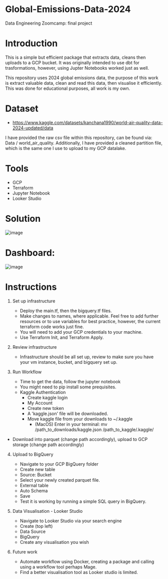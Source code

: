 # Global-Emissions-Data-2024

Data Engineering Zoomcamp: final project

# Introduction

This is a simple but efficient package that extracts data, cleans then uploads to a GCP bucket. It was originally intended to use dbt for trasformations, however, using Jupter Notebooks worked just as well. 

This repository uses 2024 global emissions data, the purpose of this work is extract valuable data, clean and read this data, then visualise it efficiently. This was done for educational purposes, all work is my own.

# Dataset
- https://www.kaggle.com/datasets/kanchana1990/world-air-quality-data-2024-updated/data
  
I have provided the raw csv file within this repository, can be found via: Data / world_air_quality. Additionally, I have provided a cleaned partition file, which is the same one I use to upload to my GCP datalake. 


# Tools
- GCP
- Terraform
- Jupyter Notebook
- Looker Studio


# Solution

![image](https://github.com/MaundoJako/Global-Emissions-Data-2024/assets/91381193/c06a1afa-84bd-49c4-bcd6-d59d80a66a6f)


# Dashboard:

![image](https://github.com/MaundoJako/Global-Emissions-Data-2024/assets/91381193/57803d5f-5265-4822-9858-40f7986e1ed6)

# Instructions
1. Set up infrastructure
   - Deploy the main.tf, then the bigquery.tf files.
   - Make changes to names, where applicable. Feel free to add further resources or to use variables for best practice, however, the current terraform code works just fine.
   - You will need to add your GCP credentials to your machine.
   - Use Terraform Init, and Terraform Apply.

2. Review infrastructure
   - Infrastructure should be all set up, review to make sure you have your vm instance, bucket, and bigquery set up.

3. Run Workflow
   - Time to get the data, follow the jupyter notebook
   - You might need to pip install some prequisites.
   - Kaggle Authentication
      - Create kaggle login
      - My Account
      - Create new token
      - A 'kaggle.json' file will be downloaded.
      - Move kaggle file from your downloads to ~/.kaggle
         - (MacOS) Enter in your terminal: mv /path_to_downloads/kaggle.json /path_to_kaggle/.kaggle/
  - Download into parquet (change path accordingly), upload to GCP storage (change path accordingly)

4. Upload to BigQuery
   - Navigate to your GCP BigQuery folder
   - Create new table
   - Source: Bucket
   - Select your newly created parquet file.
   - External table
   - Auto Schema
   - Save
   - Test it is working by running a simple SQL query in BigQuery.

5. Data Visualisation - Looker Studio
   - Navigate to Looker Studio via your search engine
   - Create (top left)
   - Data Source
   - BigQuery
   - Create any visualisation you wish
  
6. Future work
   - Automate workflow using Docker, creating a package and calling using a workflow tool perhaps Mage.
   - Find a better visualisation tool as Looker studio is limited. 

  

